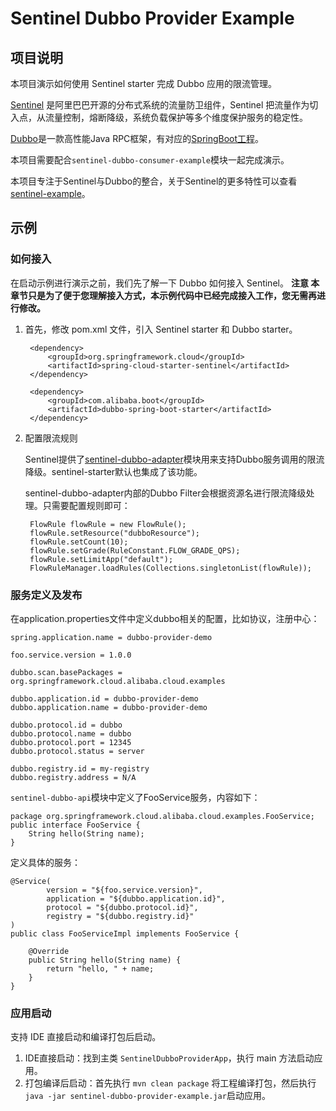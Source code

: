 # Sentinel Dubbo Provider Example

## 项目说明

本项目演示如何使用 Sentinel starter 完成 Dubbo 应用的限流管理。

[Sentinel](https://github.com/alibaba/Sentinel) 是阿里巴巴开源的分布式系统的流量防卫组件，Sentinel 把流量作为切入点，从流量控制，熔断降级，系统负载保护等多个维度保护服务的稳定性。

[Dubbo](http://dubbo.apache.org/)是一款高性能Java RPC框架，有对应的[SpringBoot工程](https://github.com/apache/incubator-dubbo-spring-boot-project)。

本项目需要配合`sentinel-dubbo-consumer-example`模块一起完成演示。

本项目专注于Sentinel与Dubbo的整合，关于Sentinel的更多特性可以查看[sentinel-example](https://github.com/spring-cloud-incubator/spring-cloud-alibaba/tree/master/spring-cloud-alibaba-examples/sentinel-example)。

## 示例

### 如何接入
在启动示例进行演示之前，我们先了解一下 Dubbo 如何接入 Sentinel。
**注意 本章节只是为了便于您理解接入方式，本示例代码中已经完成接入工作，您无需再进行修改。**

1. 首先，修改 pom.xml 文件，引入 Sentinel starter 和 Dubbo starter。

	    <dependency>
            <groupId>org.springframework.cloud</groupId>
            <artifactId>spring-cloud-starter-sentinel</artifactId>
        </dependency>
        
        <dependency>
            <groupId>com.alibaba.boot</groupId>
            <artifactId>dubbo-spring-boot-starter</artifactId>
        </dependency>
		  
2. 配置限流规则
	
	Sentinel提供了[sentinel-dubbo-adapter](https://github.com/alibaba/Sentinel/tree/master/sentinel-adapter/sentinel-dubbo-adapter)模块用来支持Dubbo服务调用的限流降级。sentinel-starter默认也集成了该功能。
	
	sentinel-dubbo-adapter内部的Dubbo Filter会根据资源名进行限流降级处理。只需要配置规则即可：

        FlowRule flowRule = new FlowRule();
        flowRule.setResource("dubboResource");
        flowRule.setCount(10);
        flowRule.setGrade(RuleConstant.FLOW_GRADE_QPS);
        flowRule.setLimitApp("default");
        FlowRuleManager.loadRules(Collections.singletonList(flowRule));
  

### 服务定义及发布

在application.properties文件中定义dubbo相关的配置，比如协议，注册中心：

    spring.application.name = dubbo-provider-demo
    
    foo.service.version = 1.0.0
    
    dubbo.scan.basePackages = org.springframework.cloud.alibaba.cloud.examples
    
    dubbo.application.id = dubbo-provider-demo
    dubbo.application.name = dubbo-provider-demo
    
    dubbo.protocol.id = dubbo
    dubbo.protocol.name = dubbo
    dubbo.protocol.port = 12345
    dubbo.protocol.status = server
    
    dubbo.registry.id = my-registry
    dubbo.registry.address = N/A


`sentinel-dubbo-api`模块中定义了FooService服务，内容如下：

    package org.springframework.cloud.alibaba.cloud.examples.FooService;
    public interface FooService {
        String hello(String name);
    }

定义具体的服务：

    @Service(
            version = "${foo.service.version}",
            application = "${dubbo.application.id}",
            protocol = "${dubbo.protocol.id}",
            registry = "${dubbo.registry.id}"
    )
    public class FooServiceImpl implements FooService {
    
        @Override
        public String hello(String name) {
            return "hello, " + name;
        }
    }


### 应用启动 


支持 IDE 直接启动和编译打包后启动。

1. IDE直接启动：找到主类 `SentinelDubboProviderApp`，执行 main 方法启动应用。
2. 打包编译后启动：首先执行 `mvn clean package` 将工程编译打包，然后执行 `java -jar sentinel-dubbo-provider-example.jar`启动应用。


